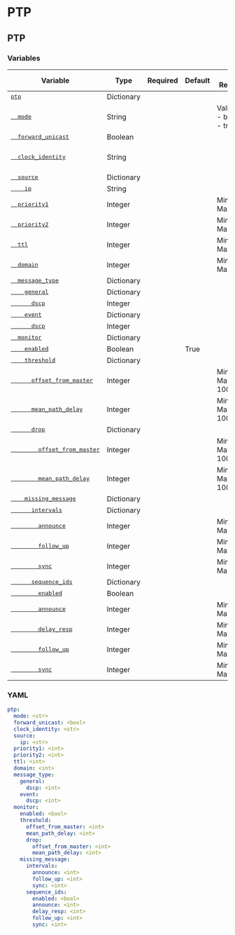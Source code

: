# PTP

## PTP

### Variables

| Variable | Type | Required | Default | Value Restrictions | Description |
| -------- | ---- | -------- | ------- | ------------------ | ----------- |
| [<samp>ptp</samp>](## "ptp") | Dictionary |  |  |  |  |
| [<samp>&nbsp;&nbsp;mode</samp>](## "ptp.mode") | String |  |  | Valid Values:<br>- boundary<br>- transparent |  |
| [<samp>&nbsp;&nbsp;forward_unicast</samp>](## "ptp.forward_unicast") | Boolean |  |  |  |  |
| [<samp>&nbsp;&nbsp;clock_identity</samp>](## "ptp.clock_identity") | String |  |  |  | The clock-id in xx:xx:xx:xx:xx:xx format |
| [<samp>&nbsp;&nbsp;source</samp>](## "ptp.source") | Dictionary |  |  |  |  |
| [<samp>&nbsp;&nbsp;&nbsp;&nbsp;ip</samp>](## "ptp.source.ip") | String |  |  |  | Source IP |
| [<samp>&nbsp;&nbsp;priority1</samp>](## "ptp.priority1") | Integer |  |  | Min: 0<br>Max: 255 |  |
| [<samp>&nbsp;&nbsp;priority2</samp>](## "ptp.priority2") | Integer |  |  | Min: 0<br>Max: 255 |  |
| [<samp>&nbsp;&nbsp;ttl</samp>](## "ptp.ttl") | Integer |  |  | Min: 1<br>Max: 254 |  |
| [<samp>&nbsp;&nbsp;domain</samp>](## "ptp.domain") | Integer |  |  | Min: 0<br>Max: 255 |  |
| [<samp>&nbsp;&nbsp;message_type</samp>](## "ptp.message_type") | Dictionary |  |  |  |  |
| [<samp>&nbsp;&nbsp;&nbsp;&nbsp;general</samp>](## "ptp.message_type.general") | Dictionary |  |  |  |  |
| [<samp>&nbsp;&nbsp;&nbsp;&nbsp;&nbsp;&nbsp;dscp</samp>](## "ptp.message_type.general.dscp") | Integer |  |  |  |  |
| [<samp>&nbsp;&nbsp;&nbsp;&nbsp;event</samp>](## "ptp.message_type.event") | Dictionary |  |  |  |  |
| [<samp>&nbsp;&nbsp;&nbsp;&nbsp;&nbsp;&nbsp;dscp</samp>](## "ptp.message_type.event.dscp") | Integer |  |  |  |  |
| [<samp>&nbsp;&nbsp;monitor</samp>](## "ptp.monitor") | Dictionary |  |  |  |  |
| [<samp>&nbsp;&nbsp;&nbsp;&nbsp;enabled</samp>](## "ptp.monitor.enabled") | Boolean |  | True |  |  |
| [<samp>&nbsp;&nbsp;&nbsp;&nbsp;threshold</samp>](## "ptp.monitor.threshold") | Dictionary |  |  |  |  |
| [<samp>&nbsp;&nbsp;&nbsp;&nbsp;&nbsp;&nbsp;offset_from_master</samp>](## "ptp.monitor.threshold.offset_from_master") | Integer |  |  | Min: 0<br>Max: 1000000000 |  |
| [<samp>&nbsp;&nbsp;&nbsp;&nbsp;&nbsp;&nbsp;mean_path_delay</samp>](## "ptp.monitor.threshold.mean_path_delay") | Integer |  |  | Min: 0<br>Max: 1000000000 |  |
| [<samp>&nbsp;&nbsp;&nbsp;&nbsp;&nbsp;&nbsp;drop</samp>](## "ptp.monitor.threshold.drop") | Dictionary |  |  |  |  |
| [<samp>&nbsp;&nbsp;&nbsp;&nbsp;&nbsp;&nbsp;&nbsp;&nbsp;offset_from_master</samp>](## "ptp.monitor.threshold.drop.offset_from_master") | Integer |  |  | Min: 0<br>Max: 1000000000 |  |
| [<samp>&nbsp;&nbsp;&nbsp;&nbsp;&nbsp;&nbsp;&nbsp;&nbsp;mean_path_delay</samp>](## "ptp.monitor.threshold.drop.mean_path_delay") | Integer |  |  | Min: 0<br>Max: 1000000000 |  |
| [<samp>&nbsp;&nbsp;&nbsp;&nbsp;missing_message</samp>](## "ptp.monitor.missing_message") | Dictionary |  |  |  |  |
| [<samp>&nbsp;&nbsp;&nbsp;&nbsp;&nbsp;&nbsp;intervals</samp>](## "ptp.monitor.missing_message.intervals") | Dictionary |  |  |  |  |
| [<samp>&nbsp;&nbsp;&nbsp;&nbsp;&nbsp;&nbsp;&nbsp;&nbsp;announce</samp>](## "ptp.monitor.missing_message.intervals.announce") | Integer |  |  | Min: 2<br>Max: 255 |  |
| [<samp>&nbsp;&nbsp;&nbsp;&nbsp;&nbsp;&nbsp;&nbsp;&nbsp;follow_up</samp>](## "ptp.monitor.missing_message.intervals.follow_up") | Integer |  |  | Min: 2<br>Max: 255 |  |
| [<samp>&nbsp;&nbsp;&nbsp;&nbsp;&nbsp;&nbsp;&nbsp;&nbsp;sync</samp>](## "ptp.monitor.missing_message.intervals.sync") | Integer |  |  | Min: 2<br>Max: 255 |  |
| [<samp>&nbsp;&nbsp;&nbsp;&nbsp;&nbsp;&nbsp;sequence_ids</samp>](## "ptp.monitor.missing_message.sequence_ids") | Dictionary |  |  |  |  |
| [<samp>&nbsp;&nbsp;&nbsp;&nbsp;&nbsp;&nbsp;&nbsp;&nbsp;enabled</samp>](## "ptp.monitor.missing_message.sequence_ids.enabled") | Boolean |  |  |  |  |
| [<samp>&nbsp;&nbsp;&nbsp;&nbsp;&nbsp;&nbsp;&nbsp;&nbsp;announce</samp>](## "ptp.monitor.missing_message.sequence_ids.announce") | Integer |  |  | Min: 2<br>Max: 255 |  |
| [<samp>&nbsp;&nbsp;&nbsp;&nbsp;&nbsp;&nbsp;&nbsp;&nbsp;delay_resp</samp>](## "ptp.monitor.missing_message.sequence_ids.delay_resp") | Integer |  |  | Min: 2<br>Max: 255 |  |
| [<samp>&nbsp;&nbsp;&nbsp;&nbsp;&nbsp;&nbsp;&nbsp;&nbsp;follow_up</samp>](## "ptp.monitor.missing_message.sequence_ids.follow_up") | Integer |  |  | Min: 2<br>Max: 255 |  |
| [<samp>&nbsp;&nbsp;&nbsp;&nbsp;&nbsp;&nbsp;&nbsp;&nbsp;sync</samp>](## "ptp.monitor.missing_message.sequence_ids.sync") | Integer |  |  | Min: 2<br>Max: 255 |  |

### YAML

```yaml
ptp:
  mode: <str>
  forward_unicast: <bool>
  clock_identity: <str>
  source:
    ip: <str>
  priority1: <int>
  priority2: <int>
  ttl: <int>
  domain: <int>
  message_type:
    general:
      dscp: <int>
    event:
      dscp: <int>
  monitor:
    enabled: <bool>
    threshold:
      offset_from_master: <int>
      mean_path_delay: <int>
      drop:
        offset_from_master: <int>
        mean_path_delay: <int>
    missing_message:
      intervals:
        announce: <int>
        follow_up: <int>
        sync: <int>
      sequence_ids:
        enabled: <bool>
        announce: <int>
        delay_resp: <int>
        follow_up: <int>
        sync: <int>
```
